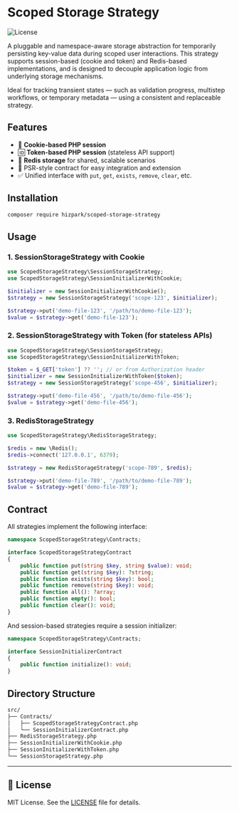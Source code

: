 # Scoped Storage Strategy

![License](https://img.shields.io/github/license/hizpark/scoped-storage-strategy)

A pluggable and namespace-aware storage abstraction for temporarily persisting key-value data during scoped user interactions.
This strategy supports session-based (cookie and token) and Redis-based implementations, and is designed to decouple application logic from underlying storage mechanisms.

Ideal for tracking transient states — such as validation progress, multistep workflows, or temporary metadata — using a consistent and replaceable strategy.

## Features

- 🍪 **Cookie-based PHP session**
- 🆔 **Token-based PHP session** (stateless API support)
- 🚀 **Redis storage** for shared, scalable scenarios
- 🔌 PSR-style contract for easy integration and extension
- ✅ Unified interface with `put`, `get`, `exists`, `remove`, `clear`, etc.

## Installation

```bash
composer require hizpark/scoped-storage-strategy
```

## Usage

### 1. SessionStorageStrategy with Cookie

```php
use ScopedStorageStrategy\SessionStorageStrategy;
use ScopedStorageStrategy\SessionInitializerWithCookie;

$initializer = new SessionInitializerWithCookie();
$strategy = new SessionStorageStrategy('scope-123', $initializer);

$strategy->put('demo-file-123', '/path/to/demo-file-123');
$value = $strategy->get('demo-file-123');
```

### 2. SessionStorageStrategy with Token (for stateless APIs)

```php
use ScopedStorageStrategy\SessionStorageStrategy;
use ScopedStorageStrategy\SessionInitializerWithToken;

$token = $_GET['token'] ?? ''; // or from Authorization header
$initializer = new SessionInitializerWithToken($token);
$strategy = new SessionStorageStrategy('scope-456', $initializer);

$strategy->put('demo-file-456', '/path/to/demo-file-456');
$value = $strategy->get('demo-file-456');
```

### 3. RedisStorageStrategy

```php
use ScopedStorageStrategy\RedisStorageStrategy;

$redis = new \Redis();
$redis->connect('127.0.0.1', 6379);

$strategy = new RedisStorageStrategy('scope-789', $redis);

$strategy->put('demo-file-789', '/path/to/demo-file-789');
$value = $strategy->get('demo-file-789');
```

## Contract

All strategies implement the following interface:

```php
namespace ScopedStorageStrategy\Contracts;

interface ScopedStorageStrategyContract
{
    public function put(string $key, string $value): void;
    public function get(string $key): ?string;
    public function exists(string $key): bool;
    public function remove(string $key): void;
    public function all(): ?array;
    public function empty(): bool;
    public function clear(): void;
}
```

And session-based strategies require a session initializer:

```php
namespace ScopedStorageStrategy\Contracts;

interface SessionInitializerContract
{
    public function initialize(): void;
}
```

## Directory Structure

```txt
src/
├── Contracts/
│   ├── ScopedStorageStrategyContract.php
│   └── SessionInitializerContract.php
├── RedisStorageStrategy.php
├── SessionInitializerWithCookie.php
├── SessionInitializerWithToken.php
└── SessionStorageStrategy.php
```

---

## 📜 License

MIT License. See the [LICENSE](LICENSE) file for details.
